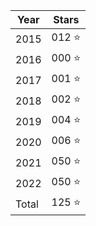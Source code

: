 | Year | Stars |
| ---- | ----- |
| 2015 | 012 ⭐ |
| 2016 | 000 ⭐ |
| 2017 | 001 ⭐ |
| 2018 | 002 ⭐ |
| 2019 | 004 ⭐ |
| 2020 | 006 ⭐ |
| 2021 | 050 ⭐ |
| 2022 | 050 ⭐ |
| Total | 125 ⭐ |
